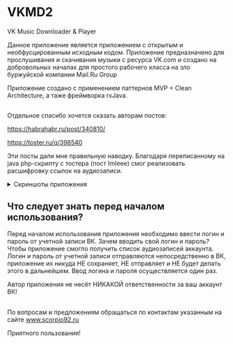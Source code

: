 # VKMD2
VK Music Downloader &amp; Player

Данное приложение является приложением с открытым и необфусцированным исходным кодом. Приложение предназначено для прослушивания и скачивания музыки с ресурса VK.com и создано на добровольных началах для простого рабочего класса на зло буржуйской компании Mail.Ru Group

Приложение создано с применением паттернов MVP + Clean Architecture, а таже фреймворка rxJava.

##
Отдельное спасибо хочется сказать авторам постов:

https://habrahabr.ru/post/340810/

https://toster.ru/q/398540

Эти посты дали мне правильную наводку. Благодаря переписанному на java php-скрипту с тостера (пост ImIeee) смог реализовать расшифровку ссылок на аудиозаписи.

<details>
  <summary>Скриншоты приложения</summary>
  <img src="/screenshots/device-2018-04-04-230525.png" width="40%">  <img src="/screenshots/device-2018-04-04-230401.png" width="40%">  <img src="/screenshots/device-2018-04-04-230434.png" width="40%">  <img src="/screenshots/device-2018-04-04-230604.png" width="40%">  <img src="/screenshots/device-2018-04-04-230729.png" width="40%">
</details>

## Что следует знать перед началом использования?

Перед началом использования приложения необходимо ввести логин и пароль от учетной записи ВК. Зачем вводить свой логин и пароль? Чтобы приложение смогло получить список аудиозаписей аккаунта. Логин и пароль от учетной записи отправляются непосредственно в ВК, приложение их никуда НЕ сохраняет, НЕ отправляет и НЕ будет делать этого в дальнейшем. Ввод логина и пароля осуществляется один раз.

Автор приложения не несёт НИКАКОЙ ответственности за ваш аккаунт ВК!

##
По вопросам и предложениям обращаться по контактам указанным на сайте www.scorpio92.ru

Приятного пользования!
